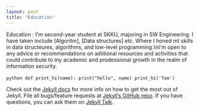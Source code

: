 ```yaml
---
layout: post
title: "Education"
---
```

Education : I'm second-year student at SKKU, majoring in SW Engineering. I have taken include [Algoritm], [Data structures] etc. Where I honed mt skills in data structeures, algorithms, and low-level programming.\nI'm open to any advice or recommendations on adiitional resources and activities that could contribute to my academic and prodessional growth in the realm of information security.

​```python
def print_hi(name):
  print("hello", name)
print_hi('Tom')
​```

Check out the [Jekyll docs][jekyll-docs] for more info on how to get the most out of Jekyll. File all bugs/feature requests at [Jekyll’s GitHub repo][jekyll-gh]. If you have questions, you can ask them on [Jekyll Talk][jekyll-talk].

[jekyll-docs]: https://jekyllrb.com/docs/home
[jekyll-gh]:   https://github.com/jekyll/jekyll
[jekyll-talk]: https://talk.jekyllrb.com/
